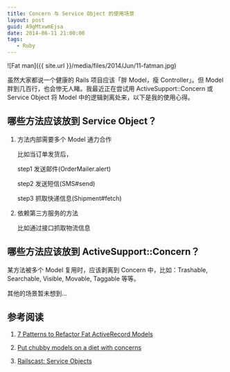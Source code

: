```yaml
---
title: Concern 与 Service Object 的使用场景
layout: post
guid: A9gMtxwmEjsa
date: 2014-06-11 21:00:00
tags:
   - Ruby
---
```


![Fat man]({{ site.url }}/media/files/2014/Jun/11-fatman.jpg)

虽然大家都说一个健康的 Rails 项目应该「胖 Model，瘦 Controller」。但 Model 胖到几百行，也会惨无人睹。我最近正在尝试用 ActiveSupport::Concern 或 Service Object 将 Model 中的逻辑剥离处来，以下是我的使用心得。

## 哪些方法应该放到 Service Object？


1. 方法内部需要多个 Model 通力合作
  
    比如当订单发货后，
    
    step1 发送邮件(OrderMailer.alert)
        
    step2 发送短信(SMS#send)
    
    step3 抓取快递信息(Shipment#fetch)
    
2. 依赖第三方服务的方法

    比如通过接口抓取物流信息
    


## 哪些方法应该放到 ActiveSupport::Concern？

某方法被多个 Model 复用时，应该剥离到 Concern 中，比如：Trashable, Searchable, Visible, Movable, Taggable 等等。

其他的场景暂未想到...

## 参考阅读

1. [7 Patterns to Refactor Fat ActiveRecord Models](http://blog.codeclimate.com/blog/2012/10/17/7-ways-to-decompose-fat-activerecord-models/)

2. [Put chubby models on a diet with concerns](http://signalvnoise.com/posts/3372-put-chubby-models-on-a-diet-with-concerns)

3. [Railscast: Service Objects](http://railscasts.com/episodes/398-service-objects?view=comments)


